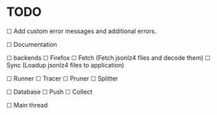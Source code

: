 # TODO

☐ Add custom error messages and additional errors.

☐ Documentation

☐ backends
  ☐ Firefox
    ☐ Fetch (Fetch jsonlz4 files and decode them)
    ☐ Sync (Loadup jsonlz4 files to application)

☐ Runner
  ☐ Tracer
  ☐ Pruner
  ☐ Splitter

☐ Database
  ☐ Push
  ☐ Collect

☐   Main thread

